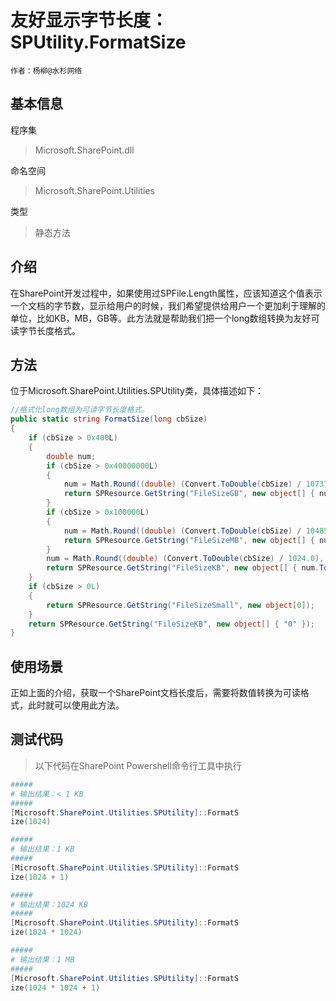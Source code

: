 # 友好显示字节长度：SPUtility.FormatSize
    作者：杨柳@水杉网络

## 基本信息
程序集
> Microsoft.SharePoint.dll

命名空间
> Microsoft.SharePoint.Utilities

类型
> 静态方法

## 介绍
在SharePoint开发过程中，如果使用过SPFile.Length属性，应该知道这个值表示一个文档的字节数，显示给用户的时候，我们希望提供给用户一个更加利于理解的单位，比如KB，MB，GB等。此方法就是帮助我们把一个long数组转换为友好可读字节长度格式。

## 方法
位于Microsoft.SharePoint.Utilities.SPUtility类，具体描述如下：
``` c#
//格式化long数组为可读字节长度格式。
public static string FormatSize(long cbSize)
{
    if (cbSize > 0x400L)
    {
        double num;
        if (cbSize > 0x40000000L)
        {
            num = Math.Round((double) (Convert.ToDouble(cbSize) / 1073741824.0), 1);
            return SPResource.GetString("FileSizeGB", new object[] { num.ToString() });
        }
        if (cbSize > 0x100000L)
        {
            num = Math.Round((double) (Convert.ToDouble(cbSize) / 1048576.0), 1);
            return SPResource.GetString("FileSizeMB", new object[] { num.ToString() });
        }
        num = Math.Round((double) (Convert.ToDouble(cbSize) / 1024.0), 1);
        return SPResource.GetString("FileSizeKB", new object[] { num.ToString() });
    }
    if (cbSize > 0L)
    {
        return SPResource.GetString("FileSizeSmall", new object[0]);
    }
    return SPResource.GetString("FileSizeKB", new object[] { "0" });
}

```


## 使用场景
正如上面的介绍，获取一个SharePoint文档长度后，需要将数值转换为可读格式，此时就可以使用此方法。


## 测试代码
> 以下代码在SharePoint Powershell命令行工具中执行

``` powershell
#####
# 输出结果：< 1 KB
#####
[Microsoft.SharePoint.Utilities.SPUtility]::FormatS
ize(1024)

#####
# 输出结果：1 KB
#####
[Microsoft.SharePoint.Utilities.SPUtility]::FormatS
ize(1024 + 1)

#####
# 输出结果：1024 KB
#####
[Microsoft.SharePoint.Utilities.SPUtility]::FormatS
ize(1024 * 1024)

#####
# 输出结果：1 MB
#####
[Microsoft.SharePoint.Utilities.SPUtility]::FormatS
ize(1024 * 1024 + 1)
```
